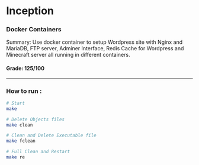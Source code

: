 # Inception 
### Docker Containers

Summary: Use docker container to setup Wordpress site with Nginx and MariaDB, FTP server, Adminer Interface, Redis Cache for Wordpress and Minecraft server all running in different containers.

#### Grade: 125/100

---

### How to run :

```bash
# Start
make

# Delete Objects files
make clean

# Clean and Delete Executable file
make fclean

# Full Clean and Restart
make re
```
